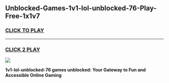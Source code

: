 
## Unblocked-Games-1v1-lol-unblocked-76-Play-Free-1x1v7
<h3>
<a href="https://premium76.site?title=1v1-lol-unblocked-76&ref=10A">CLICK TO PLAY</a></h3>
<hr>

<h3>
<a href="https://premium76.site?title=1v1-lol-unblocked-76&ref=10A">CLICK 2 PLAY</a>
  
</h3>

<a href="https://premium76.site?title=1v1-lol-unblocked-76&ref=10A"><img src="https://clearcache.store/games.png"></a>


**1v1-lol-unblocked-76 games unblocked: Your Gateway to Fun and Accessible Online Gaming**
